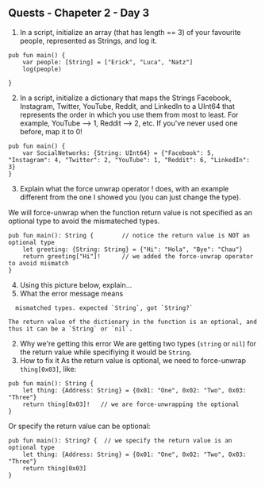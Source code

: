 Quests - Chapeter 2 - Day 3
------

1. In a script, initialize an array (that has length == 3) of your favourite people, represented as Strings, and log it.

```
pub fun main() { 
    var people: [String] = ["Erick", "Luca", "Natz"]
    log(people)

}
```

2. In a script, initialize a dictionary that maps the Strings Facebook, Instagram, Twitter, YouTube, Reddit, and LinkedIn to a UInt64 that represents the order in which you use them from most to least. For example, YouTube --> 1, Reddit --> 2, etc. If you've never used one before, map it to 0!
    

```
pub fun main() {
    var SocialNetworks: {String: UInt64} = {"Facebook": 5, "Instagram": 4, "Twitter": 2, "YouTube": 1, "Reddit": 6, "LinkedIn": 3}
}
```

3. Explain what the force unwrap operator ! does, with an example different from the one I showed you (you can just change the type).

We will force-unwrap when the function return value is not specified as an optional type to avoid the mismateched types.

```
pub fun main(): String {        // notice the return value is NOT an optional type
    let greeting: {String: String} = {"Hi": "Hola", "Bye": "Chau"}
    return greeting["Hi"]!      // we added the force-unwrap operator to avoid mismatch
}
```

4. Using this picture below, explain...
  1. What the error message means
  ```
    mismatched types. expected `String`, got `String?` 
  ```
    The return value of the dictionary in the function is an optional, and thus it can be a `String` or `nil`.
  2. Why we're getting this error
    We are getting two types (`string` or `nil`) for the return value while specifiying it would be `String`. 
  3. How to fix it
    As the return value is optional, we need to force-unwrap `thing[0x03]`, like:
  ```
  pub fun main(): String {
      let thing: {Address: String} = {0x01: "One", 0x02: "Two", 0x03: "Three"}
      return thing[0x03]!   // we are force-unwrapping the optional
  }
  ```

Or specify the return value can be optional:


```
pub fun main(): String? {  // we specify the return value is an optional type
    let thing: {Address: String} = {0x01: "One", 0x02: "Two", 0x03: "Three"}
    return thing[0x03]
}
```


